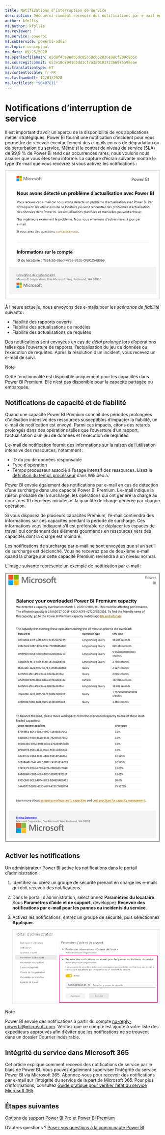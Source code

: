 ```yaml
---
title: Notifications d’interruption de service
description: Découvrez comment recevoir des notifications par e-mail en cas de perturbation ou de panne du service Power BI.
author: kfollis
ms.author: kfollis
ms.reviewer: ''
ms.service: powerbi
ms.subservice: powerbi-admin
ms.topic: conceptual
ms.date: 09/25/2020
ms.openlocfilehash: e5d8f43a8edb6dc05b58cb62836e98cf209c8b5c
ms.sourcegitcommit: 653e18d7041d3dd1cf7a38010372366975a98eae
ms.translationtype: HT
ms.contentlocale: fr-FR
ms.lasthandoff: 12/01/2020
ms.locfileid: "96407811"
---
```

# <a name="service-interruption-notifications"></a>Notifications d’interruption de service

Il est important d’avoir un aperçu de la disponibilité de vos applications métier stratégiques. Power BI fournit une notification d’incident pour vous permettre de recevoir éventuellement des e-mails en cas de dégradation ou de perturbation du service. Même si le contrat de niveau de service (SLA) de 99,9 % de Power BI rend ces occurrences rares, nous voulons nous assurer que vous êtes tenu informé. La capture d’écran suivante montre le type d’e-mail que vous recevrez si vous activez les notifications :

![Actualiser l’e-mail de notification](media/service-interruption-notifications/refresh-notification-email.png)

À l’heure actuelle, nous envoyons des e-mails pour les _scénarios de fiabilité_ suivants :

- Fiabilité des rapports ouverts
- Fiabilité des actualisations de modèles
- Fiabilité des actualisations de requêtes

Des notifications sont envoyées en cas de _délai prolongé_ lors d’opérations telles que l’ouverture de rapports, l’actualisation du jeu de données ou l’exécution de requêtes. Après la résolution d’un incident, vous recevez un e-mail de suivi.

> [!NOTE]
> Cette fonctionnalité est disponible uniquement pour les capacités dans Power BI Premium. Elle n’est pas disponible pour la capacité partagée ou embarquée.

## <a name="capacity-and-reliability-notifications"></a>Notifications de capacité et de fiabilité

Quand une capacité Power BI Premium connaît des périodes prolongées d’utilisation intensive des ressources susceptibles d’impacter la fiabilité, un e-mail de notification est envoyé. Parmi ces impacts, citons des retards prolongés dans des opérations telles que l’ouverture d’un rapport, l’actualisation d’un jeu de données et l’exécution de requêtes. 

L’e-mail de notification fournit des informations sur la raison de l’utilisation intensive des ressources, notamment :

* ID du jeu de données responsable
* Type d'opération
* Temps processeur associé à l’usage intensif des ressources. Lisez la [définition du temps processeur](https://wikipedia.org/wiki/CPU_time) dans Wikipédia.

Power BI envoie également des notifications par e-mail en cas de détection d’une surcharge dans une capacité Power BI Premium. L’e-mail indique la raison probable de la surcharge, les opérations qui ont généré la charge au cours des 10 dernières minutes et la quantité de charge générée par chaque opération.

Si vous disposez de plusieurs capacités Premium, l’e-mail contiendra des informations sur ces capacités pendant la période de surcharge. Ces informations vous indiquent s’il est préférable de déplacer les espaces de travail qui contiennent des éléments gourmands en ressources vers des capacités dont la charge est moindre.

Les notifications de surcharge par e-mail ne sont envoyées que si un seuil de surcharge est déclenché. Vous ne recevrez pas de deuxième e-mail quand la charge sur cette capacité Premium reviendra à un niveau normal.

L’image suivante représente un exemple de notification par e-mail :

![e-mail de notification de capacité surchargée](media/service-interruption-notifications/refresh-notification-email-2.png)


## <a name="enable-notifications"></a>Activer les notifications

Un administrateur Power BI active les notifications dans le portail d’administration :

1. Identifiez ou créez un groupe de sécurité prenant en charge les e-mails qui doit recevoir des notifications.

1. Dans le portail d’administration, sélectionnez **Paramètres du locataire**. Sous **Paramètres d’aide et de support**, développez **Recevoir des notifications par e-mail pour les pannes ou incidents du service**.

1. Activez les notifications, entrez un groupe de sécurité, puis sélectionnez **Appliquer**.

    ![Activer les notifications de service](media/service-interruption-notifications/enable-notifications.png)

> [!NOTE]
> Power BI envoie des notifications à partir du compte no-reply-powerbi@microsoft.com. Vérifiez que ce compte est ajouté à votre liste des expéditeurs approuvés afin d’éviter que les notifications ne se trouvent dans un dossier Courrier indésirable.

## <a name="service-health-in-microsoft-365"></a>Intégrité du service dans Microsoft 365

Cet article explique comment recevoir des notifications de service par le biais de Power BI. Vous pouvez également superviser l’intégrité du service Power BI via Microsoft 365. Abonnez-vous pour recevoir des notifications par e-mail sur l’intégrité du service de la part de Microsoft 365. Pour plus d’informations, consultez [Guide pratique pour vérifier l’état du service Microsoft 365](/microsoft-365/enterprise/view-service-health).

## <a name="next-steps"></a>Étapes suivantes

[Options de support Power BI Pro et Power BI Premium](service-support-options.md)

D’autres questions ? [Posez vos questions à la communauté Power BI](https://community.powerbi.com/)